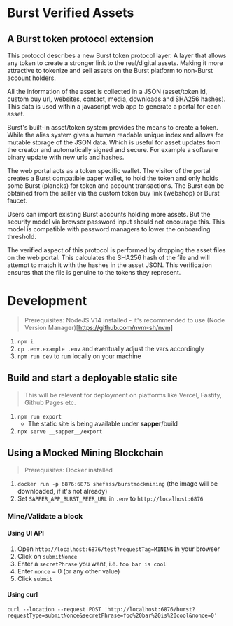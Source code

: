 # Burst Verified Assets
## A Burst token protocol extension

This protocol describes a new Burst token protocol layer. A layer that allows any token to create a stronger link to the real/digital assets. Making it more attractive to tokenize and sell assets on the Burst platform to non-Burst account holders.

All the information of the asset is collected in a JSON (asset/token id, custom buy url, websites, contact, media, downloads and SHA256 hashes). This data is used within a javascript web app to generate a portal for each asset.

Burst's built-in asset/token system provides the means to create a token. While the alias system gives a human readable unique index and allows for mutable storage of the JSON data. Which is useful for asset updates from the creator and automatically signed and secure. For example a software binary update with new urls and hashes.

The web portal acts as a token specific wallet. The visitor of the portal creates a Burst compatible paper wallet, to hold the token and only holds some Burst (plancks) for token and account transactions. The Burst can be obtained from the seller via the custom token buy link (webshop) or Burst faucet. 

Users can import existing Burst accounts holding more assets. But the security model via browser password input should not encourage this. This model is compatible with password managers to lower the onboarding threshold.

The verified aspect of this protocol is performed by dropping the asset files on the web portal. This calculates the SHA256 hash of the file and will attempt to match it with the hashes in the asset JSON. This verification ensures that the file is genuine to the tokens they represent.


# Development

> Prerequisites: NodeJS V14 installed - it's recommended to use (Node Version Manager)[https://github.com/nvm-sh/nvm]

1. `npm i`
2. `cp .env.example .env` and eventually adjust the vars accordingly
3. `npm run dev` to run locally on your machine

## Build and start a deployable static site

> This will be relevant for deployment on platforms like Vercel, Fastify, Github Pages etc.

1. `npm run export`
    - The static site is being available under __sapper__/build 
2. `npx serve __sapper__/export`


## Using a Mocked Mining Blockchain

> Prerequisites: Docker installed

1. `docker run -p 6876:6876 shefass/burstmockmining` (the image will be downloaded, if it's not already)
2. Set `SAPPER_APP_BURST_PEER_URL` in `.env` to `http://localhost:6876`


### Mine/Validate a block

#### Using UI API

1. Open `http://localhost:6876/test?requestTag=MINING` in your browser
2. Click on `submitNonce`
3. Enter a `secretPhrase` you want, i.e. `foo bar is cool`
4. Enter `nonce` = 0 (or any other value)
5. Click `submit`

#### Using curl

`curl --location --request POST 'http://localhost:6876/burst?requestType=submitNonce&secretPhrase=foo%20bar%20is%20cool&nonce=0'`

